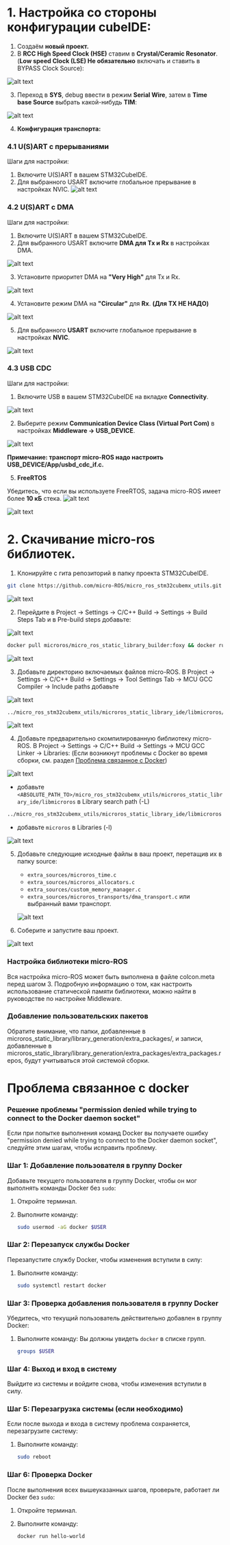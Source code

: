 # 1. Настройка со стороны конфигурации cubeIDE:

1. Создаём **новый проект.**
2. В **RCC High Speed Clock (HSE)** ставим в **Crystal/Ceramic Resonator**. (**Low speed Clock (LSE) Не обязательно** включать и ставить в BYPASS Clock Source):

![alt text](picture/Untitled.png)

3. Переход в **SYS**, debug ввести в режим **Serial Wire**, затем в **Time base Source** выбрать какой-нибудь **TIM**:

![alt text](picture/image.png)

4. **Конфигурация транспорта:**

### 4.1 U(S)ART с прерываниями

Шаги для настройки:

1. Включите U(S)ART в вашем STM32CubeIDE.
2. Для выбранного USART включите глобальное прерывание в настройках NVIC.
![alt text](picture/usart_nvic_sitting.png)

### 4.2 U(S)ART с DMA

Шаги для настройки:

1. Включите U(S)ART в вашем STM32CubeIDE.
2. Для выбранного USART включите **DMA для Tx и Rx** в настройках DMA.

![alt text](picture/dma_rx_tx_sit.png)

3. Установите приоритет DMA на **"Very High"** для Tx и Rx.

![alt text](picture/priority_dma.png)

4. Установите режим DMA на **"Circular"** для **Rx**. **(Для TX НЕ НАДО)**

![alt text](picture/image_circular.png)

5. Для выбранного **USART** включите глобальное прерывание в настройках **NVIC**.

![alt text](picture/nvic_dma.png)

### 4.3 USB CDC

Шаги для настройки:

1. Включите USB в вашем STM32CubeIDE на вкладке **Connectivity**.

![alt text](picture/image-0.png)

2. Выберите режим **Communication Device Class (Virtual Port Com)** в настройках **Middleware -> USB_DEVICE**.

![alt text](picture/image-1.png)

**Примечание: транспорт micro-ROS надо настроить USB_DEVICE/App/usbd_cdc_if.c.**

5. **FreeRTOS**

Убедитесь, что если вы используете FreeRTOS, задача micro-ROS имеет более **10 кБ** стека.
![alt text](picture/image-2.png)

![alt text](picture/image-3.png)
# 2. Скачивание micro-ros библиотек.

1. Клонируйте с гита репозиторий  в папку проекта STM32CubeIDE.

```bash
git clone https://github.com/micro-ROS/micro_ros_stm32cubemx_utils.git
```

![alt text](picture/imageWW.png)

2. Перейдите в Project -> Settings -> C/C++ Build -> Settings -> Build Steps Tab и в Pre-build steps добавьте:

![alt text](picture/image-4.png)

```bash
docker pull microros/micro_ros_static_library_builder:foxy && docker run --rm -v ${workspace_loc:/${ProjName}}:/project --env MICROROS_LIBRARY_FOLDER=micro_ros_stm32cubemx_utils/microros_static_library_ide microros/micro_ros_static_library_builder:foxy
```

![alt text](picture/image-5.png)

3. Добавьте директорию включаемых файлов micro-ROS. В Project -> Settings -> C/C++ Build -> Settings -> Tool Settings Tab -> MCU GCC Compiler -> Include paths добавьте 

![alt text](picture/image-6.png)

```bash
../micro_ros_stm32cubemx_utils/microros_static_library_ide/libmicroros/include
```

![alt text](picture/image-7.png)

4. Добавьте предварительно скомпилированную библиотеку micro-ROS. В Project -> Settings -> C/C++ Build -> Settings -> MCU GCC Linker -> Libraries: (Если возникнут проблемы с Docker во время сборки, см. раздел [Проблема связанное с Docker](#проблема-связанное-с-docker))

![alt text](picture/image-8.png)

- добавьте `<ABSOLUTE_PATH_TO>/micro_ros_stm32cubemx_utils/microros_static_library_ide/libmicroros` в Library search path (-L)

```bash
../micro_ros_stm32cubemx_utils/microros_static_library_ide/libmicroros
```

- добавьте `microros` в Libraries (-l)

![alt text](picture/image-9.png)

5. Добавьте следующие исходные файлы в ваш проект, перетащив их в папку source:
    - `extra_sources/microros_time.c`
    - `extra_sources/microros_allocators.c`
    - `extra_sources/custom_memory_manager.c`
    - `extra_sources/microros_transports/dma_transport.c` или выбранный вами транспорт.

    ![alt text](picture/image_file_sys.png)
6. Соберите и запустите ваш проект.

![alt text](picture/image-22.png)

### Настройка библиотеки micro-ROS

Вся настройка micro-ROS может быть выполнена в файле colcon.meta перед шагом 3. Подробную информацию о том, как настроить использование статической памяти библиотеки, можно найти в руководстве по настройке Middleware.

### Добавление пользовательских пакетов

Обратите внимание, что папки, добавленные в microros_static_library/library_generation/extra_packages/, и записи, добавленные в microros_static_library/library_generation/extra_packages/extra_packages.repos, будут учитываться этой системой сборки.

# Проблема связанное с docker

### Решение проблемы "permission denied while trying to connect to the Docker daemon socket"

Если при попытке выполнения команд Docker вы получаете ошибку "permission denied while trying to connect to the Docker daemon socket", следуйте этим шагам, чтобы исправить проблему.

### Шаг 1: Добавление пользователя в группу Docker

Добавьте текущего пользователя в группу Docker, чтобы он мог выполнять команды Docker без `sudo`:

1. Откройте терминал.
2. Выполните команду:
    
    ```bash
    sudo usermod -aG docker $USER
    
    ```
    

### Шаг 2: Перезапуск службы Docker

Перезапустите службу Docker, чтобы изменения вступили в силу:

1. Выполните команду:
    
    ```bash
    sudo systemctl restart docker
    
    ```
    

### Шаг 3: Проверка добавления пользователя в группу Docker

Убедитесь, что текущий пользователь действительно добавлен в группу Docker:

1. Выполните команду:
Вы должны увидеть `docker` в списке групп.
    
    ```bash
    groups $USER
    
    ```
    

### Шаг 4: Выход и вход в систему

Выйдите из системы и войдите снова, чтобы изменения вступили в силу.

### Шаг 5: Перезагрузка системы (если необходимо)

Если после выхода и входа в систему проблема сохраняется, перезагрузите систему:

1. Выполните команду:
    
    ```bash
    sudo reboot
    
    ```
    

### Шаг 6: Проверка Docker

После выполнения всех вышеуказанных шагов, проверьте, работает ли Docker без `sudo`:

1. Откройте терминал.
2. Выполните команду:
    
    ```bash
    docker run hello-world
    
    ```